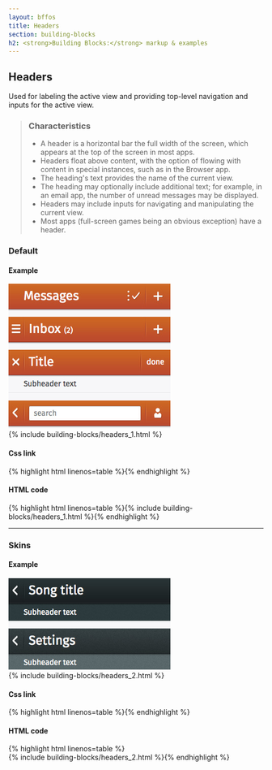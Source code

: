```yaml
---
layout: bffos
title: Headers
section: building-blocks
h2: <strong>Building Blocks:</strong> markup & examples
---
```


## Headers

Used for labeling the active view and providing top-level navigation and inputs for the active view.

> ### Characteristics
> * A header is a horizontal bar the full width of the screen, which appears at the top of the screen in most apps.
> * Headers float above content, with the option of flowing with content in special instances, such as in the Browser app.
> * The heading's text provides the name of the current view.
> * The heading may optionally include additional text; for example, in an email app, the number of unread messages may be displayed.
> * Headers may include inputs for navigating and manipulating the current view.
> * Most apps (full-screen games being an obvious exception) have a header.

### Default
  
<div>
  <h4>Example</h4>
  <section class="example">
    <img src="../images/BB/headers_1.jpg" alt="Headers (Image replacing code)"/>
    <article class="headers frame">{% include building-blocks/headers_1.html %}</article>
  </section>

  <h4>Css link</h4>
  {% highlight html linenos=table %}<link href="(your styles folder)/style/headers.css" rel="stylesheet" type="text/css">{% endhighlight %}

  <h4>HTML code</h4>
  {% highlight html linenos=table %}{% include building-blocks/headers_1.html %}{% endhighlight %}
</div>

<hr>

### Skins

<div>
  <h4>Example</h4>
  <section class="example">
    <img src="../images/BB/headers_2.jpg" alt="Headers (Image replacing code)"/>
    <article class="headers frame">{% include building-blocks/headers_2.html %}</article>
  </section>

  <h4>Css link</h4>
  {% highlight html linenos=table %}<link href="(your styles folder)/style/headers.css" rel="stylesheet" type="text/css">{% endhighlight %}

  <h4>HTML code</h4>
  {% highlight html linenos=table %}
<section class="skin-dark" role="region">{% include building-blocks/headers_2.html %}{% endhighlight %}
</div>

